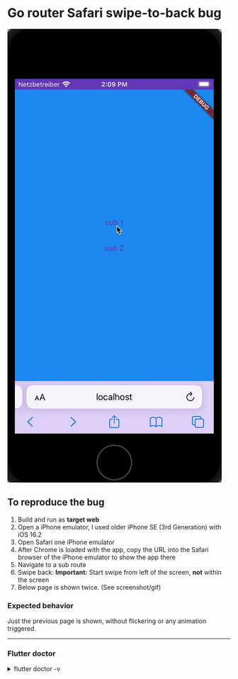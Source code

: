 # Go router Safari swipe-to-back bug

<img src="bug.gif"/>

## To reproduce the bug

1. Build and run as **target web**
2. Open a iPhone emulator, I used older iPhone SE (3rd Generation) with iOS 16.2
3. Open Safari one iPhone emulator
4. After Chrome is loaded with the app, copy the URL into the Safari browser of the iPhone emulator
   to show the app there
5. Navigate to a sub route
6. Swipe back: **Important:** Start swipe from left of the screen, **not** within the screen
7. Below page is shown twice. (See screenshot/gif)

### Expected behavior

Just the previous page is shown, without flickering or any animation triggered.

---

### Flutter doctor

<details>
    <summary>flutter doctor -v</summary>
    [✓] Flutter (Channel stable, 3.13.6, on macOS 13.1 22C65 darwin-arm64, locale de-DE)
• Flutter version 3.13.6 on channel stable at /Users/daniel.riegler/Documents/flutter
• Upstream repository https://github.com/flutter/flutter.git
• Framework revision ead455963c (vor 2 Wochen), 2023-09-26 18:28:17 -0700
• Engine revision a794cf2681
• Dart version 3.1.3
• DevTools version 2.25.0

[✓] Android toolchain - develop for Android devices (Android SDK version 33.0.0)
• Android SDK at /Users/daniel.riegler/Library/Android/sdk
• Platform android-33, build-tools 33.0.0
• Java binary at: /Users/daniel.riegler/Library/Application
Support/JetBrains/Toolbox/apps/AndroidStudio/ch-0/223.8836.35.2231.10671973/Android
Studio.app/Contents/jbr/Contents/Home/bin/java
• Java version OpenJDK Runtime Environment (build 17.0.6+0-17.0.6b829.9-10027231)
• All Android licenses accepted.

[✓] Xcode - develop for iOS and macOS (Xcode 14.2)
• Xcode at /Applications/Xcode.app/Contents/Developer
• Build 14C18
• CocoaPods version 1.12.0

[✓] Chrome - develop for the web
• Chrome at /Applications/Google Chrome.app/Contents/MacOS/Google Chrome

[!] Android Studio (version unknown)
• Android Studio at /Users/daniel.riegler/Library/Application
Support/JetBrains/Toolbox/apps/AndroidStudio/ch-1/221.5921.22.2211.8881706/Android Studio
Preview.app/Contents
• Flutter plugin can be installed from:
🔨 https://plugins.jetbrains.com/plugin/9212-flutter
• Dart plugin can be installed from:
🔨 https://plugins.jetbrains.com/plugin/6351-dart
✗ Unable to determine Android Studio version.
• Java version OpenJDK Runtime Environment (build 11.0.13+0-b1751.21-8125866)

[!] Android Studio (version unknown)
• Android Studio at /Users/daniel.riegler/Library/Application
Support/JetBrains/Toolbox/apps/AndroidStudio/ch-1/221.6008.13.2211.8963757/Android Studio
Preview.app/Contents
• Flutter plugin can be installed from:
🔨 https://plugins.jetbrains.com/plugin/9212-flutter
• Dart plugin can be installed from:
🔨 https://plugins.jetbrains.com/plugin/6351-dart
✗ Unable to determine Android Studio version.
• Java version OpenJDK Runtime Environment (build 11.0.15+0-b2043.56-8887301)

[✓] Android Studio (version 2022.1)
• Android Studio at /Users/daniel.riegler/Library/Application
Support/JetBrains/Toolbox/apps/AndroidStudio/ch-0/221.6008.13.2211.9619390/Android
Studio.app/Contents
• Flutter plugin can be installed from:
🔨 https://plugins.jetbrains.com/plugin/9212-flutter
• Dart plugin can be installed from:
🔨 https://plugins.jetbrains.com/plugin/6351-dart
• Java version OpenJDK Runtime Environment (build 11.0.15+0-b2043.56-8887301)

[✓] Android Studio (version 2022.3)
• Android Studio at /Users/daniel.riegler/Library/Application
Support/JetBrains/Toolbox/apps/AndroidStudio/ch-0/223.8836.35.2231.10671973/Android
Studio.app/Contents
• Flutter plugin can be installed from:
🔨 https://plugins.jetbrains.com/plugin/9212-flutter
• Dart plugin can be installed from:
🔨 https://plugins.jetbrains.com/plugin/6351-dart
• Java version OpenJDK Runtime Environment (build 17.0.6+0-17.0.6b829.9-10027231)

[✓] IntelliJ IDEA Community Edition (version 2022.2.1)
• IntelliJ at /Users/daniel.riegler/Library/Application
Support/JetBrains/Toolbox/apps/IDEA-C/ch-0/222.3739.54/IntelliJ IDEA CE.app
• Flutter plugin can be installed from:
🔨 https://plugins.jetbrains.com/plugin/9212-flutter
• Dart plugin can be installed from:
🔨 https://plugins.jetbrains.com/plugin/6351-dart

[✓] IntelliJ IDEA Community Edition (version 2022.2.3)
• IntelliJ at /Users/daniel.riegler/Library/Application
Support/JetBrains/Toolbox/apps/IDEA-C/ch-0/222.4345.14/IntelliJ IDEA CE.app
• Flutter plugin can be installed from:
🔨 https://plugins.jetbrains.com/plugin/9212-flutter
• Dart plugin can be installed from:
🔨 https://plugins.jetbrains.com/plugin/6351-dart

[✓] VS Code (version 1.74.0)
• VS Code at /Users/daniel.riegler/Downloads/Visual Studio Code.app/Contents
• Flutter extension version 3.60.0

[✓] Connected device (3 available)
• iPhone SE (3rd generation) (mobile) • 25B44BCC-A96A-4FE2-98AB-88A6FB854209 • ios •
com.apple.CoreSimulator.SimRuntime.iOS-16-2 (simulator)
• macOS (desktop)                     • macos • darwin-arm64 • macOS 13.1 22C65 darwin-arm64
• Chrome (web)                        • chrome • web-javascript • Google Chrome 117.0.5938.149

[✓] Network resources
• All expected network resources are available.

! Doctor found issues in 2 categories.
</details>

